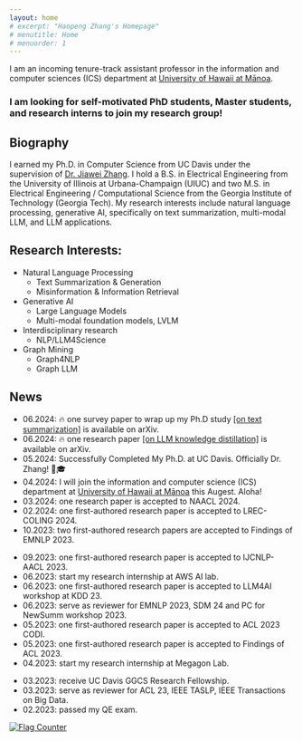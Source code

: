 ```yaml
---
layout: home
# excerpt: "Haopeng Zhang's Homepage"
# menutitle: Home
# menuorder: 1
---
```


I am an incoming tenure-track assistant professor in the information and computer sciences (ICS) department at <a href="https://www.ics.hawaii.edu/"><u>University of Hawaii at Mānoa</u></a>. 

### I am looking for self-motivated PhD students, Master students, and research interns to join my research group!


## Biography

I earned my Ph.D. in Computer Science from UC Davis under the supervision of <a href="http://jiaweizhang.net/"><u>Dr. Jiawei Zhang</u></a>. I hold a B.S. in Electrical Engineering from the University of Illinois at Urbana-Champaign (UIUC) and two M.S. in Electrical Engineering / Computational Science from the Georgia Institute of Technology (Georgia Tech). My research interests include natural language processing, generative AI, specifically on text summarization, multi-modal LLM, and LLM applications. 


## Research Interests:

- Natural Language Processing
	- Text Summarization & Generation
	- Misinformation & Information Retrieval
- Generative AI
	- Large Language Models
	- Multi-modal foundation models, LVLM
- Interdisciplinary research
	- NLP/LLM4Science
- Graph Mining
	- Graph4NLP
	- Graph LLM

## News

- 06.2024: 🔥 one survey paper to wrap up my Ph.D study <a href = "https://arxiv.org/abs/2406.11289" target="_blank">[on text summarization]</a> is available on arXiv.
- 06.2024: 🔥 one research paper <a href = "https://arxiv.org/abs/2406.12169" target="_blank">[on LLM knowledge distillation]</a> is available on arXiv.
- 05.2024: Successfully Completed My Ph.D. at UC Davis. Officially Dr. Zhang! :tada::mortar_board:
- 04.2024: I will join the information and computer science (ICS) department at <a href="https://www.ics.hawaii.edu/"><u>University of Hawaii at Mānoa</u></a> this Augest. Aloha! 
- 03.2024: one research paper is accepted to NAACL 2024.
- 02.2024: one first-authored research paper is accepted to LREC-COLING 2024.
- 10.2023: two first-authored research papers are accepted to Findings of EMNLP 2023.
<!-- - 09.2023: serve as PC member for SDM 24. -->
- 09.2023: one first-authored research paper is accepted to IJCNLP-AACL 2023.
- 06.2023: start my research internship at AWS AI lab.
- 06.2023: one first-authored research paper is accepted to LLM4AI workshop at KDD 23.
- 06.2023: serve as reviewer for EMNLP 2023, SDM 24 and PC for NewSumm workshop 2023.
- 05.2023: one first-authored research paper is accepted to ACL 2023 CODI. 
- 05.2023: one first-authored research paper is accepted to Findings of ACL 2023.
- 04.2023: start my research internship at Megagon Lab.
<!-- - 04.2023: one research paper <a href = "https://arxiv.org/abs/2304.04193" target="_blank">[Extractive Summarization via ChatGPT for Faithful Summary Generation]</a> is available on arXiv. -->
- 03.2023: receive UC Davis GGCS Research Fellowship.
- 03.2023: serve as reviewer for ACL 23, IEEE TASLP, IEEE Transactions on Big Data.
- 02.2023: passed my QE exam.

<a href="https://info.flagcounter.com/pYGa"><img src="https://s11.flagcounter.com/count2/pYGa/bg_FFFFFF/txt_000000/border_CCCCCC/columns_8/maxflags_30/viewers_0/labels_0/pageviews_1/flags_0/percent_0/" alt="Flag Counter" border="0"></a>



